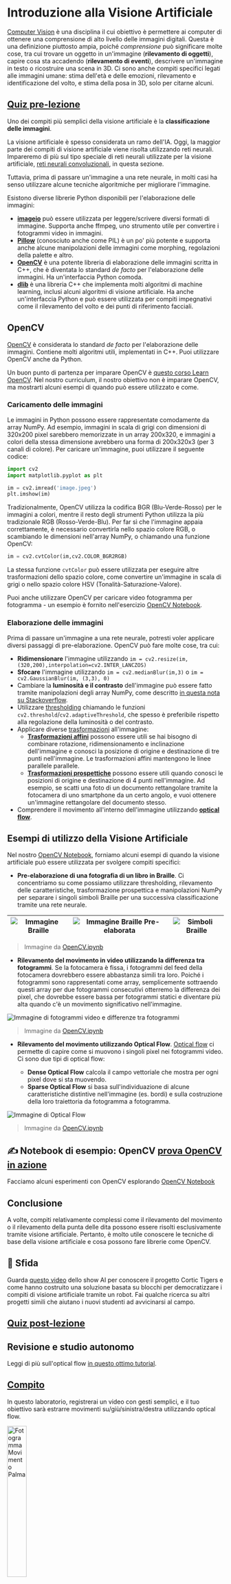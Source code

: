<!--
CO_OP_TRANSLATOR_METADATA:
{
  "original_hash": "4bedc8e702db17260cfe824d58b6cfd4",
  "translation_date": "2025-08-26T07:03:34+00:00",
  "source_file": "lessons/4-ComputerVision/06-IntroCV/README.md",
  "language_code": "it"
}
-->
# Introduzione alla Visione Artificiale

[Computer Vision](https://wikipedia.org/wiki/Computer_vision) è una disciplina il cui obiettivo è permettere ai computer di ottenere una comprensione di alto livello delle immagini digitali. Questa è una definizione piuttosto ampia, poiché *comprensione* può significare molte cose, tra cui trovare un oggetto in un'immagine (**rilevamento di oggetti**), capire cosa sta accadendo (**rilevamento di eventi**), descrivere un'immagine in testo o ricostruire una scena in 3D. Ci sono anche compiti specifici legati alle immagini umane: stima dell'età e delle emozioni, rilevamento e identificazione del volto, e stima della posa in 3D, solo per citarne alcuni.

## [Quiz pre-lezione](https://red-field-0a6ddfd03.1.azurestaticapps.net/quiz/106)

Uno dei compiti più semplici della visione artificiale è la **classificazione delle immagini**.

La visione artificiale è spesso considerata un ramo dell'IA. Oggi, la maggior parte dei compiti di visione artificiale viene risolta utilizzando reti neurali. Impareremo di più sul tipo speciale di reti neurali utilizzate per la visione artificiale, [reti neurali convoluzionali](../07-ConvNets/README.md), in questa sezione.

Tuttavia, prima di passare un'immagine a una rete neurale, in molti casi ha senso utilizzare alcune tecniche algoritmiche per migliorare l'immagine.

Esistono diverse librerie Python disponibili per l'elaborazione delle immagini:

* **[imageio](https://imageio.readthedocs.io/en/stable/)** può essere utilizzata per leggere/scrivere diversi formati di immagine. Supporta anche ffmpeg, uno strumento utile per convertire i fotogrammi video in immagini.
* **[Pillow](https://pillow.readthedocs.io/en/stable/index.html)** (conosciuto anche come PIL) è un po' più potente e supporta anche alcune manipolazioni delle immagini come morphing, regolazioni della palette e altro.
* **[OpenCV](https://opencv.org/)** è una potente libreria di elaborazione delle immagini scritta in C++, che è diventata lo standard *de facto* per l'elaborazione delle immagini. Ha un'interfaccia Python comoda.
* **[dlib](http://dlib.net/)** è una libreria C++ che implementa molti algoritmi di machine learning, inclusi alcuni algoritmi di visione artificiale. Ha anche un'interfaccia Python e può essere utilizzata per compiti impegnativi come il rilevamento del volto e dei punti di riferimento facciali.

## OpenCV

[OpenCV](https://opencv.org/) è considerata lo standard *de facto* per l'elaborazione delle immagini. Contiene molti algoritmi utili, implementati in C++. Puoi utilizzare OpenCV anche da Python.

Un buon punto di partenza per imparare OpenCV è [questo corso Learn OpenCV](https://learnopencv.com/getting-started-with-opencv/). Nel nostro curriculum, il nostro obiettivo non è imparare OpenCV, ma mostrarti alcuni esempi di quando può essere utilizzato e come.

### Caricamento delle immagini

Le immagini in Python possono essere rappresentate comodamente da array NumPy. Ad esempio, immagini in scala di grigi con dimensioni di 320x200 pixel sarebbero memorizzate in un array 200x320, e immagini a colori della stessa dimensione avrebbero una forma di 200x320x3 (per 3 canali di colore). Per caricare un'immagine, puoi utilizzare il seguente codice:

```python
import cv2
import matplotlib.pyplot as plt

im = cv2.imread('image.jpeg')
plt.imshow(im)
```

Tradizionalmente, OpenCV utilizza la codifica BGR (Blu-Verde-Rosso) per le immagini a colori, mentre il resto degli strumenti Python utilizza la più tradizionale RGB (Rosso-Verde-Blu). Per far sì che l'immagine appaia correttamente, è necessario convertirla nello spazio colore RGB, o scambiando le dimensioni nell'array NumPy, o chiamando una funzione OpenCV:

```python
im = cv2.cvtColor(im,cv2.COLOR_BGR2RGB)
```

La stessa funzione `cvtColor` può essere utilizzata per eseguire altre trasformazioni dello spazio colore, come convertire un'immagine in scala di grigi o nello spazio colore HSV (Tonalità-Saturazione-Valore).

Puoi anche utilizzare OpenCV per caricare video fotogramma per fotogramma - un esempio è fornito nell'esercizio [OpenCV Notebook](../../../../../lessons/4-ComputerVision/06-IntroCV/OpenCV.ipynb).

### Elaborazione delle immagini

Prima di passare un'immagine a una rete neurale, potresti voler applicare diversi passaggi di pre-elaborazione. OpenCV può fare molte cose, tra cui:

* **Ridimensionare** l'immagine utilizzando `im = cv2.resize(im, (320,200),interpolation=cv2.INTER_LANCZOS)`
* **Sfocare** l'immagine utilizzando `im = cv2.medianBlur(im,3)` o `im = cv2.GaussianBlur(im, (3,3), 0)`
* Cambiare la **luminosità e il contrasto** dell'immagine può essere fatto tramite manipolazioni degli array NumPy, come descritto [in questa nota su Stackoverflow](https://stackoverflow.com/questions/39308030/how-do-i-increase-the-contrast-of-an-image-in-python-opencv).
* Utilizzare [thresholding](https://docs.opencv.org/4.x/d7/d4d/tutorial_py_thresholding.html) chiamando le funzioni `cv2.threshold`/`cv2.adaptiveThreshold`, che spesso è preferibile rispetto alla regolazione della luminosità o del contrasto.
* Applicare diverse [trasformazioni](https://docs.opencv.org/4.5.5/da/d6e/tutorial_py_geometric_transformations.html) all'immagine:
    - **[Trasformazioni affini](https://docs.opencv.org/4.5.5/d4/d61/tutorial_warp_affine.html)** possono essere utili se hai bisogno di combinare rotazione, ridimensionamento e inclinazione dell'immagine e conosci la posizione di origine e destinazione di tre punti nell'immagine. Le trasformazioni affini mantengono le linee parallele parallele.
    - **[Trasformazioni prospettiche](https://medium.com/analytics-vidhya/opencv-perspective-transformation-9edffefb2143)** possono essere utili quando conosci le posizioni di origine e destinazione di 4 punti nell'immagine. Ad esempio, se scatti una foto di un documento rettangolare tramite la fotocamera di uno smartphone da un certo angolo, e vuoi ottenere un'immagine rettangolare del documento stesso.
* Comprendere il movimento all'interno dell'immagine utilizzando **[optical flow](https://docs.opencv.org/4.5.5/d4/dee/tutorial_optical_flow.html)**.

## Esempi di utilizzo della Visione Artificiale

Nel nostro [OpenCV Notebook](../../../../../lessons/4-ComputerVision/06-IntroCV/OpenCV.ipynb), forniamo alcuni esempi di quando la visione artificiale può essere utilizzata per svolgere compiti specifici:

* **Pre-elaborazione di una fotografia di un libro in Braille**. Ci concentriamo su come possiamo utilizzare thresholding, rilevamento delle caratteristiche, trasformazione prospettica e manipolazioni NumPy per separare i singoli simboli Braille per una successiva classificazione tramite una rete neurale.

![Immagine Braille](../../../../../translated_images/braille.341962ff76b1bd7044409371d3de09ced5028132aef97344ea4b7468c1208126.it.jpeg) | ![Immagine Braille Pre-elaborata](../../../../../translated_images/braille-result.46530fea020b03c76aac532d7d6eeef7f6fb35b55b1001cd21627907dabef3ed.it.png) | ![Simboli Braille](../../../../../translated_images/braille-symbols.0159185ab69d533909dc4d7d26a1971b51401c6a80eb3a5584f250ea880af88b.it.png)
----|-----|-----

> Immagine da [OpenCV.ipynb](../../../../../lessons/4-ComputerVision/06-IntroCV/OpenCV.ipynb)

* **Rilevamento del movimento in video utilizzando la differenza tra fotogrammi**. Se la fotocamera è fissa, i fotogrammi del feed della fotocamera dovrebbero essere abbastanza simili tra loro. Poiché i fotogrammi sono rappresentati come array, semplicemente sottraendo questi array per due fotogrammi consecutivi otterremo la differenza dei pixel, che dovrebbe essere bassa per fotogrammi statici e diventare più alta quando c'è un movimento significativo nell'immagine.

![Immagine di fotogrammi video e differenze tra fotogrammi](../../../../../translated_images/frame-difference.706f805491a0883c938e16447bf5eb2f7d69e812c7f743cbe7d7c7645168f81f.it.png)

> Immagine da [OpenCV.ipynb](../../../../../lessons/4-ComputerVision/06-IntroCV/OpenCV.ipynb)

* **Rilevamento del movimento utilizzando Optical Flow**. [Optical flow](https://docs.opencv.org/3.4/d4/dee/tutorial_optical_flow.html) ci permette di capire come si muovono i singoli pixel nei fotogrammi video. Ci sono due tipi di optical flow:

   - **Dense Optical Flow** calcola il campo vettoriale che mostra per ogni pixel dove si sta muovendo.
   - **Sparse Optical Flow** si basa sull'individuazione di alcune caratteristiche distintive nell'immagine (es. bordi) e sulla costruzione della loro traiettoria da fotogramma a fotogramma.

![Immagine di Optical Flow](../../../../../translated_images/optical.1f4a94464579a83a10784f3c07fe7228514714b96782edf50e70ccd59d2d8c4f.it.png)

> Immagine da [OpenCV.ipynb](../../../../../lessons/4-ComputerVision/06-IntroCV/OpenCV.ipynb)

## ✍️ Notebook di esempio: OpenCV [prova OpenCV in azione](../../../../../lessons/4-ComputerVision/06-IntroCV/OpenCV.ipynb)

Facciamo alcuni esperimenti con OpenCV esplorando [OpenCV Notebook](../../../../../lessons/4-ComputerVision/06-IntroCV/OpenCV.ipynb)

## Conclusione

A volte, compiti relativamente complessi come il rilevamento del movimento o il rilevamento della punta delle dita possono essere risolti esclusivamente tramite visione artificiale. Pertanto, è molto utile conoscere le tecniche di base della visione artificiale e cosa possono fare librerie come OpenCV.

## 🚀 Sfida

Guarda [questo video](https://docs.microsoft.com/shows/ai-show/ai-show--2021-opencv-ai-competition--grand-prize-winners--cortic-tigers--episode-32?WT.mc_id=academic-77998-cacaste) dello show AI per conoscere il progetto Cortic Tigers e come hanno costruito una soluzione basata su blocchi per democratizzare i compiti di visione artificiale tramite un robot. Fai qualche ricerca su altri progetti simili che aiutano i nuovi studenti ad avvicinarsi al campo.

## [Quiz post-lezione](https://red-field-0a6ddfd03.1.azurestaticapps.net/quiz/206)

## Revisione e studio autonomo

Leggi di più sull'optical flow [in questo ottimo tutorial](https://learnopencv.com/optical-flow-in-opencv/).

## [Compito](lab/README.md)

In questo laboratorio, registrerai un video con gesti semplici, e il tuo obiettivo sarà estrarre movimenti su/giù/sinistra/destra utilizzando optical flow.

<img src="images/palm-movement.png" width="30%" alt="Fotogramma Movimento Palma"/>

**Disclaimer**:  
Questo documento è stato tradotto utilizzando il servizio di traduzione automatica [Co-op Translator](https://github.com/Azure/co-op-translator). Sebbene ci impegniamo per garantire l'accuratezza, si prega di notare che le traduzioni automatiche possono contenere errori o imprecisioni. Il documento originale nella sua lingua nativa dovrebbe essere considerato la fonte autorevole. Per informazioni critiche, si raccomanda una traduzione professionale effettuata da un traduttore umano. Non siamo responsabili per eventuali incomprensioni o interpretazioni errate derivanti dall'uso di questa traduzione.